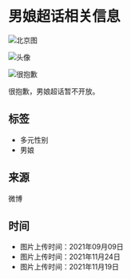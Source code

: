 # 男娘超话相关信息

![北京图](https://h5.sinaimg.cn/upload/100/1445/2021/09/09/beijingtu.jpg)

![头像](https://h5.sinaimg.cn/upload/100/1445/2021/11/24/chtx1124.png)

![很抱歉](https://h5.sinaimg.cn/upload/100/1445/2021/11/19/setup_icon_fail.png)

很抱歉，男娘超话暂不开放。

## 标签
- 多元性别
- 男娘

## 来源
微博

## 时间
- 图片上传时间：2021年09月09日
- 图片上传时间：2021年11月24日
- 图片上传时间：2021年11月19日